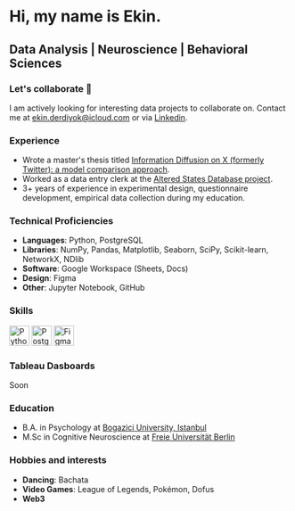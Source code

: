 Hi, my name is Ekin.
===============================
Data Analysis | Neuroscience | Behavioral Sciences
--------------------------------

### Let's collaborate 🤝

I am actively looking for interesting data projects to collaborate on. Contact me at [ekin.derdiyok@icloud.com](mailto:ekin.derdiyok@icloud.com) or via [Linkedin](https://linkedin.com/in/ekinderdiyok).

### Experience

- Wrote a master's thesis titled [Information Diffusion on X (formerly Twitter): a model comparison approach](https://github.com/ekinderdiyok/information-diffusion-on-twitter).
- Worked as a data entry clerk at the [Altered States Database project](https://osf.io/8mbru/).
- 3+ years of experience in experimental design, questionnaire development, empirical data collection during my education.

### Technical Proficiencies

- **Languages**: Python, PostgreSQL
- **Libraries**: NumPy, Pandas, Matplotlib, Seaborn, SciPy, Scikit-learn, NetworkX, NDlib
- **Software**: Google Workspace (Sheets, Docs)
- **Design**: Figma
- **Other**: Jupyter Notebook, GitHub

### Skills  

<p align="left"> 
 <a href="https://www.python.org/" target="_blank" rel="noreferrer"><img src="https://raw.githubusercontent.com/danielcranney/readme-generator/main/public/icons/skills/python-colored.svg" width="36" height="36" alt="Python" /></a>
 <a href="https://www.postgresql.org/" target="_blank" rel="noreferrer"><img src="https://raw.githubusercontent.com/danielcranney/readme-generator/main/public/icons/skills/postgresql-colored.svg" width="36" height="36" alt="PostgreSQL" /></a> 
 <a href="https://www.figma.com/" target="_blank" rel="noreferrer"><img src="https://raw.githubusercontent.com/danielcranney/readme-generator/main/public/icons/skills/figma-colored.svg" width="36" height="36" alt="Figma" /></a> 
</p> 

### Tableau Dasboards
Soon

### Education
- B.A. in Psychology at [Bogazici University, Istanbul](https://bogazici.edu.tr/en_US/Content/Academic/Undergraduate_Catalogue/Faculty_of_Arts_and_Sciences/Department_of_Psychology)
- M.Sc in Cognitive Neuroscience at [Freie Universität Berlin](https://ewi-psy.fu-berlin.de/mcnb)

### Hobbies and interests
- **Dancing**: Bachata
- **Video Games**: League of Legends, Pokémon, Dofus
- **Web3**
 

